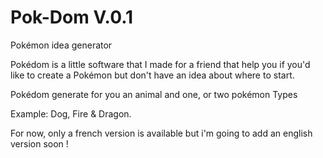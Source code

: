 # Pok-Dom V.0.1

Pokémon idea generator

Pokédom is a little software that I made for a friend that help you if you'd like to create
a Pokémon but don't have an idea about where to start.

Pokédom generate for you an animal and one, or two pokémon Types

Example:   Dog, Fire & Dragon.

For now, only a french version is available but i'm going to add an english version soon !
